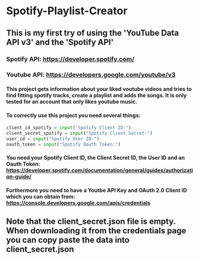 # Spotify-Playlist-Creator
## This is my first try of using the 'YouTube Data API v3' and the 'Spotify API'
### Spotify API: https://developer.spotify.com/
### Youtube API: https://developers.google.com/youtube/v3
#### This project gets information about your liked voutube videos and tries to find fitting spotify tracks, create a playlist and adds the songs. It is only tested for an account that only likes youtube music.

#### To correctly use this project you need several things:
``` python
client_id_spotify = input("Spotify Client ID:")
client_secret_spotify = input("Spotify Client Secret:")
user_id = input("Spotify User ID:")
oauth_token = input("Spotify Oauth Token:")
```
#### You need your Spotify Client ID, the Client Secret ID, the User ID and an Oauth Token: https://developer.spotify.com/documentation/general/guides/authorization-guide/
#### Furthermore you need to have a Youtbe API Key and OAuth 2.0 Client ID which you can obtain from: https://console.developers.google.com/apis/credentials
## Note that the client_secret.json file is empty. When downloading it from the credentials page you can copy paste the data into client_secret.json
